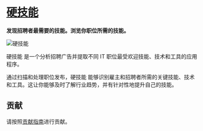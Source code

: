 # [硬技能](https://yingjineng.com)

**发现招聘者最需要的技能。浏览你职位所需的技能。**

![硬技能](./public/assets/images/skillsets.jpg)

硬技能 是一个分析招聘广告并提取不同 IT 职位最受欢迎技能、技术和工具的应用程序。

通过扫描和处理职位发布，硬技能 能够识别雇主和招聘者所需的关键技能、技术和工具。这让你能够及时了解行业趋势，并有针对性地提升自己的技能。

## 贡献

请按照[贡献指南](https://docs.github.com/en/get-started/exploring-projects-on-github/contributing-to-a-project)进行贡献。
